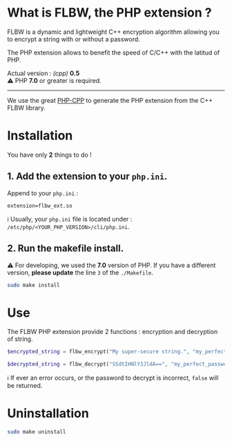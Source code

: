 # What is FLBW, the PHP extension ?

FLBW is a dynamic and lightweight C++ encryption algorithm allowing you to encrypt a string with or without a password.

The PHP extension allows to benefit the speed of C/C++ with the latitud of PHP.

Actual version : _(cpp)_ __0.5__  
:warning: PHP **7.0** or greater is required.

-----
We use the great [PHP-CPP](https://www.php-cpp.com) to generate the PHP extension from the C++ FLBW library.

# Installation

You have only **2** things to do !

## 1. Add the extension to your `php.ini`.

Append to your `php.ini` :
```
extension=flbw_ext.so
```

:information_source: Usually, your `php.ini` file is located under : `/etc/php/<YOUR_PHP_VERSION>/cli/php.ini`.

## 2. Run the makefile install.

:warning: For developing, we used the **7.0** version of PHP. If you have a different version, **please update** the line `3` of the `./Makefile`.
```bash
sudo make install
```

# Use

The FLBW PHP extension provide 2 functions : encryption and decryption of string.

```php
$encrypted_string = flbw_encrypt("My super-secure string.", "my_perfect_password");
```

```php
$decrypted_string = flbw_decrypt("SSdtIHNlY3JldA==", "my_perfect_password");
```

:information_source: If ever an error occurs, or the password to decrypt is incorrect, `false` will be returned.

# Uninstallation

```bash
sudo make uninstall
```